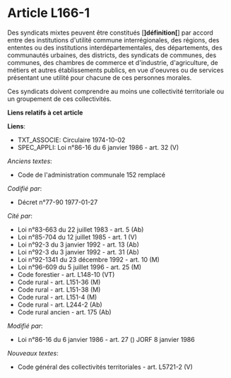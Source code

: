 # Article L166-1

Des syndicats mixtes peuvent être constitués [**]définition[**] par accord entre des institutions d'utilité commune
interrégionales, des régions, des ententes ou des institutions interdépartementales, des départements, des communautés
urbaines, des districts, des syndicats de communes, des communes, des chambres de commerce et d'industrie, d'agriculture, de
métiers et autres établissements publics, en vue d'oeuvres ou de services présentant une utilité pour chacune de ces
personnes morales.

Ces syndicats doivent comprendre au moins une collectivité territoriale ou un groupement de ces collectivités.

**Liens relatifs à cet article**

**Liens**:

  - TXT_ASSOCIE: Circulaire 1974-10-02
  - SPEC_APPLI: Loi n°86-16 du 6 janvier 1986 - art. 32 (V)

_Anciens textes_:

  - Code de l'administration communale 152 remplacé

_Codifié par_:

  - Décret n°77-90 1977-01-27

_Cité par_:

  - Loi n°83-663 du 22 juillet 1983 - art. 5 (Ab)
  - Loi n°85-704 du 12 juillet 1985 - art. 1 (V)
  - Loi n°92-3 du 3 janvier 1992 - art. 13 (Ab)
  - Loi n°92-3 du 3 janvier 1992 - art. 31 (Ab)
  - Loi n°92-1341 du 23 décembre 1992 - art. 10 (M)
  - Loi n°96-609 du 5 juillet 1996 - art. 25 (M)
  - Code forestier - art. L148-10 (VT)
  - Code rural - art. L151-36 (M)
  - Code rural - art. L151-38 (M)
  - Code rural - art. L151-4 (M)
  - Code rural - art. L244-2 (Ab)
  - Code rural ancien - art. 175 (Ab)

_Modifié par_:

  - Loi n°86-16 du 6 janvier 1986 - art. 27 () JORF 8 janvier 1986

_Nouveaux textes_:

  - Code général des collectivités territoriales - art. L5721-2 (V)
